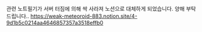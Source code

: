 관련 노트필기가 서버 터짐에 의해 싹 사라져 
노션으로 대체하게 되었습니다. 
양해 부탁드립니다..
<https://weak-meteoroid-883.notion.site/4-9d1b5c0214aa4646857357a3518effb0>
